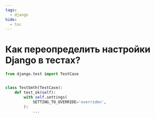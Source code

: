 ```yaml
---
tags:
  - django
hide:
  - toc
---
```


# Как переопределить настройки Django в тестах?

```python
from django.test import TestCase


class TestSmth(TestCase):
    def test_ok(self):
        with self.settings(
            SETTING_TO_OVERRIDE='overriden',
        ):
            ...

```